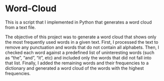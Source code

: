 # Word-Cloud

This is a script that I implemented in Python that generates a word cloud from a text file. 

The objective of this project was to generate a word cloud that shows only the most frequently used words in a given text. First, I processed the text to remove any punctuation and words that do not contain all alphabets. Then, I checked each word against a predefined list of uninteresting words (such as “the”, “and”, “it”, etc) and included only the words that did not fall into that list. Finally, I added the remaining words and their frequencies to a dictionary and generated a word cloud of the words with the highest frequencies.
